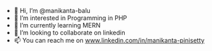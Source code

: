 - 👋 Hi, I’m @manikanta-balu
- 👀 I’m interested in Programming in PHP
- 🌱 I’m currently learning MERN
- 💞️ I’m looking to collaborate on linkedin
- 📫 You can reach me on www.linkedin.com/in/manikanta-pinisetty


<!---
manikanta-balu/manikanta-balu is a ✨ special ✨ repository because its `README.md` (this file) appears on your GitHub profile.
You can click the Preview link to take a look at your changes.
--->
